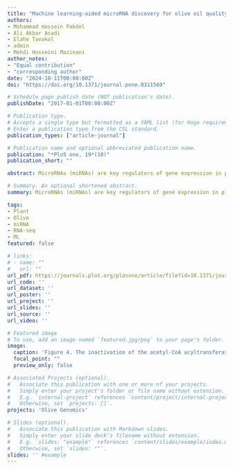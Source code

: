 ```yaml
---
title: "Machine learning-aided microRNA discovery for olive oil quality"
authors:
- Mohammad Hossein Pakdel
- Ali Akbar Asadi
- Elahe Tavakol
- admin
- Mehdi Hosseini Mazinani
author_notes:
- "Equal contribution"
- "corresponding author"
date: "2024-10-11T00:00:00Z"
doi: "https://doi.org/10.1371/journal.pone.0311569"

# Schedule page publish date (NOT publication's date).
publishDate: "2017-01-01T00:00:00Z"

# Publication type.
# Accepts a single type but formatted as a YAML list (for Hugo requirements).
# Enter a publication type from the CSL standard.
publication_types: ["article-journal"]

# Publication name and optional abbreviated publication name.
publication: "*PloS one, 19*(10)"
publication_short: ""

abstract: MicroRNAs (miRNAs) are key regulators of gene expression in plants, influencing various biological processes such as oil quality and seed development. Although, our knowledge about miRNAs in olive (Olea europaea L.) is progressing, with several miRNAs being identified in previous studies, but most of these reported miRNAs have been predicted without the aid of a reference genome, primarily due to limited genome accessibility at the time. However, significant knowledge gaps still need to be improved in this area. This study addresses the complexities of miRNA detection in olive, using a high quality reference genome and a combination of genomics and machine learning-based methods. By leveraging random forest and support vector machine algorithms, we successfully identified 56 novel miRNAs in olive, surpassing the limitations of conventional homology-based methods. Our subsequent analysis revealed that some of these miRNAs are implicated in the regulation of key genes involved in oil quality. Within the context of oil biosynthesis pathways, the novel miRNA Oeu124369 regulates fatty acid biosynthesis by targeting acetyl-CoA acyltransferase 1 and palmitoyl-protein thioesterase, thereby influencing the production of acetyl-CoA and palmitic acid, respectively. These findings underscore the power of machine learning in unraveling the complex miRNA regulatory network in olive and provide a high quality miRNA resource for future research aimed at improving olive oil production by exploring the target genes of the identified miRNAs to understand their role and their biological processes.

# Summary. An optional shortened abstract.
summary: MicroRNAs (miRNAs) are key regulators of gene expression in plants, influencing various biological processes such as oil quality and seed development. Although, our knowledge about miRNAs in olive (Olea europaea L.) is progressing, with several miRNAs being identified in previous studies, but most of these reported miRNAs have been predicted without the aid of a reference genome, primarily due to limited genome accessibility at the time. However, significant knowledge gaps still need to be improved in this area. This study addresses the complexities of miRNA detection in olive, using a high quality reference genome and a combination of genomics and machine learning-based methods. By leveraging random forest and support vector machine algorithms, we successfully identified 56 novel miRNAs in olive, surpassing the limitations of conventional homology-based methods. Our subsequent analysis revealed that some of these miRNAs are implicated in the regulation of key genes involved in oil quality. Within the context of oil biosynthesis pathways, the novel miRNA Oeu124369 regulates fatty acid biosynthesis by targeting acetyl-CoA acyltransferase 1 and palmitoyl-protein thioesterase, thereby influencing the production of acetyl-CoA and palmitic acid, respectively. These findings underscore the power of machine learning in unraveling the complex miRNA regulatory network in olive and provide a high quality miRNA resource for future research aimed at improving olive oil production by exploring the target genes of the identified miRNAs to understand their role and their biological processes.

tags:
- Plant
- Olive
- miRNA
- RNA-seq
- ML
featured: false

# links:
# - name: ""
#   url: ""
url_pdf: https://journals.plos.org/plosone/article/file?id=10.1371/journal.pone.0311569&type=printable
url_code: ''
url_dataset: ''
url_poster: ''
url_project: ''
url_slides: ''
url_source: ''
url_video: ''

# Featured image
# To use, add an image named `featured.jpg/png` to your page's folder. 
image:
  caption: 'Figure 4. The inactivation of the acetyl-CoA acyltransferase 1 enzyme by the novel putative miRNA'
  focal_point: ""
  preview_only: false

# Associated Projects (optional).
#   Associate this publication with one or more of your projects.
#   Simply enter your project's folder or file name without extension.
#   E.g. `internal-project` references `content/project/internal-project/index.md`.
#   Otherwise, set `projects: []`.
projects: 'Olive Genomics'

# Slides (optional).
#   Associate this publication with Markdown slides.
#   Simply enter your slide deck's filename without extension.
#   E.g. `slides: "example"` references `content/slides/example/index.md`.
#   Otherwise, set `slides: ""`.
slides: '' #example
---
```

